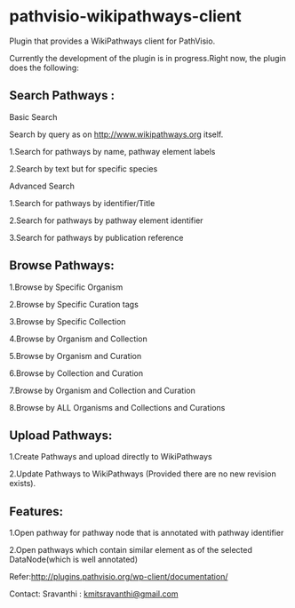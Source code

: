 pathvisio-wikipathways-client
=============================

Plugin that provides a WikiPathways client for PathVisio.

Currently the development of the plugin is in progress.Right now, the plugin does the following:




Search Pathways :
-----------------

Basic Search

Search by query as on http://www.wikipathways.org itself.

1.Search for pathways by name, pathway element labels

2.Search by text but for specific species

Advanced Search

1.Search for pathways by identifier/Title

2.Search for pathways by pathway element identifier

3.Search for pathways by publication reference


Browse Pathways:
----------------

1.Browse by Specific Organism

2.Browse by Specific Curation tags

3.Browse by Specific Collection

4.Browse by Organism and Collection 

5.Browse by Organism and Curation

6.Browse by Collection and Curation

7.Browse by Organism and Collection and Curation

8.Browse by  ALL Organisms and Collections and Curations

Upload Pathways:
----------------

1.Create Pathways and upload directly to WikiPathways

2.Update Pathways to WikiPathways (Provided there are no new revision exists).



Features: 
---------

1.Open pathway for pathway node that is annotated with pathway identifier

2.Open pathways which contain similar element as of the selected DataNode(which is well annotated)

Refer:http://plugins.pathvisio.org/wp-client/documentation/

Contact: Sravanthi : kmitsravanthi@gmail.com


